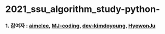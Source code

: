 # 2021_ssu_algorithm_study-python-


### 1. 참여자 : [aimclee](https://github.com/aimclee, "aimclee's githublink"), [MJ-coding](https://github.com/MJ-coding, "MJ's githublink"), [dev-kimdoyoung](https://github.com/dev-kimdoyoung, "doyoung's githublink"), [HyewonJu](https://github.com/HyewonJu, "Heywon's githublink")

